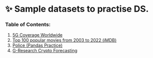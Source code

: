 # ✨ Sample datasets to practise DS.

### Table of Contents:

1. [5G Coverage Worldwide](https://www.kaggle.com/datasets/ddosad/5g-coverage-worldwide/)
2. [Top 100 popular movies from 2003 to 2022 (iMDB)](https://www.kaggle.com/datasets/georgescutelnicu/top-100-popular-movies-from-2003-to-2022-imdb)
3. [Police (Pandas Practice)](https://www.kaggle.com/datasets/melihkanbay/police)
4. [G-Research Crypto Forecasting](https://www.kaggle.com/competitions/g-research-crypto-forecasting/overview)

